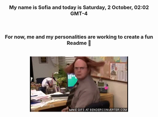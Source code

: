 


<div align="center">
<h3 >My name is Sofia and today is Saturday, 2 October, 02:02 GMT-4</h3><br>
<h3 >For now, me and my personalities are working to create a fun Readme 👋
</h3><br>
<img src='img/dwight.gif' alt='working...'/>
</div>
